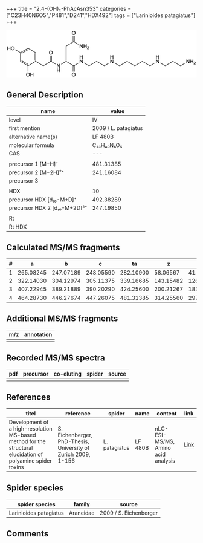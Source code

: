 +++
title = "2,4-(OH)₂-PhAcAsn353"
categories = ["C23H40N6O5","P481","D241","HDX492"]
tags = ["Larinioides patagiatus"]
+++

![](/img/2-4-OH2-PhAcAsn353.png)

## General Description

| name                         | value                |
|------------------------------|----------------------|
| level                        | IV                   |
| first mention                | 2009 / L. patagiatus |
| alternative name(s)          | LF 480B              |
| molecular formula            | C₂₃H₄₀N₆O₅           |
| CAS                          | ---                  |
|                              |                      |
| precursor 1 [M+H]⁺           | 481.31385            |
| precursor 2 [M+2H]²⁺         | 241.16084            |
| precursor 3                  |                      |
|                              |                      |
| HDX                          | 10                   |
| precursor HDX   [d₁₀-M+D]⁺   | 492.38289            |
| precursor HDX 2 [d₁₀-M+2D]²⁺ | 247.19850            |
|                              |                      |
| Rt                           |                      |
| Rt HDX                       |                      |

## Calculated MS/MS fragments

| # | a         | b         | c         | ta        | z         | y         | tz        |
|---|-----------|-----------|-----------|-----------|-----------|-----------|-----------|
| 1 | 265.08245 | 247.07189 | 248.05590 | 282.10900 | 58.06567  | 41.03912  | 75.09222  |
| 2 | 322.14030 | 304.12974 | 305.11375 | 339.16685 | 143.15482 | 126.12827 | 160.18137 |
| 3 | 407.22945 | 389.21889 | 390.20290 | 424.25600 | 200.21267 | 183.18612 | 217.23922 |
| 4 | 464.28730 | 446.27674 | 447.26075 | 481.31385 | 314.25560 | 297.22905 | 331.28215 |

## Additional MS/MS fragments

| m/z       | annotation |
|-----------|------------|
|           |            |

## Recorded MS/MS spectra

| pdf | precursor | co-eluting | spider    | source                              |
|-----|-----------|------------|-----------|-------------------------------------|
|     |           |            |           |                                     |

## References

| titel                                                                                                      | reference                                                     | spider        | name    | content                            | link                                                               |
|------------------------------------------------------------------------------------------------------------|---------------------------------------------------------------|---------------|---------|------------------------------------|--------------------------------------------------------------------|
| Development of a high-resolution MS-based method for the structural elucidation of polyamine spider toxins | S. Eichenberger, PhD-Thesis, University of Zurich 2009, 1-156 | L. patagiatus | LF 480B | nLC-ESI-MS/MS, Amino acid analysis | [Link](https://www.zora.uzh.ch/id/eprint/12787/1/Eichenberger.pdf) |

## Spider species

| spider species         | family    | source                 |
|------------------------|-----------|------------------------|
| Larinioides patagiatus | Araneidae | 2009 / S. Eichenberger |

## Comments